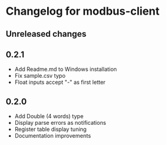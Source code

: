 # Changelog for modbus-client

## Unreleased changes

## 0.2.1

- Add Readme.md to Windows installation
- Fix sample.csv typo
- Float inputs accept "-" as first letter

## 0.2.0

- Add Double (4 words) type
- Display parse errors as notifications
- Register table display tuning
- Documentation improvements

